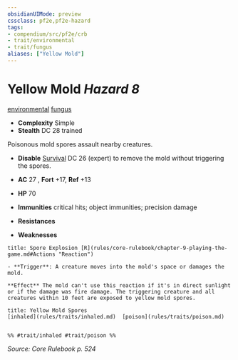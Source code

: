 ```yaml
---
obsidianUIMode: preview
cssclass: pf2e,pf2e-hazard
tags:
- compendium/src/pf2e/crb
- trait/environmental
- trait/fungus
aliases: ["Yellow Mold"]
---
```

# Yellow Mold *Hazard 8*  
[environmental](rules/traits/environmental.md)  [fungus](rules/traits/fungus-b1.md)  

- **Complexity** Simple
- **Stealth** DC 28 trained  

Poisonous mold spores assault nearby creatures.

- **Disable** [Survival](compendium/skills.md#Survival) DC 26 (expert) to remove the mold without triggering the spores.  

- **AC** 27 , **Fort** +17, **Ref** +13
- **HP** 70
- **Immunities** critical hits; object immunities; precision damage
- **Resistances** 
- **Weaknesses** 
     
```ad-embed-ability
title: Spore Explosion [R](rules/core-rulebook/chapter-9-playing-the-game.md#Actions "Reaction")

- **Trigger**: A creature moves into the mold's space or damages the mold.

**Effect** The mold can't use this reaction if it's in direct sunlight or if the damage was fire damage. The triggering creature and all creatures within 10 feet are exposed to yellow mold spores.
```
```ad-embed-ability
title: Yellow Mold Spores
[inhaled](rules/traits/inhaled.md)  [poison](rules/traits/poison.md)  

  
%% #trait/inhaled #trait/poison %%
```

*Source: Core Rulebook p. 524*